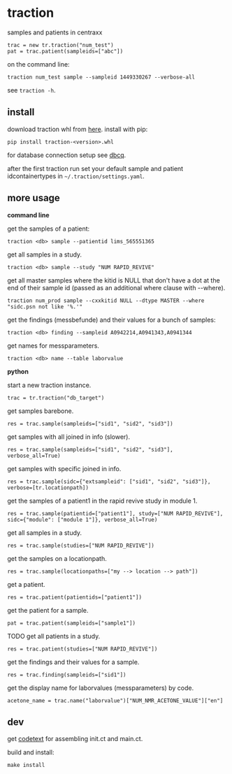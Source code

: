 # traction

samples and patients in centraxx

```
trac = new tr.traction("num_test")
pat = trac.patient(sampleids=["abc"])
```

on the command line:

```
traction num_test sample --sampleid 1449330267 --verbose-all
```

see `traction -h`.

## install

download traction whl from
[here](https://github.com/numlims/traction/releases). install with
pip:

```
pip install traction-<version>.whl
```

for database connection setup see
[dbcq](https://github.com/numlims/dbcq?tab=readme-ov-file#db-connection).

after the first traction run set your default sample and patient
idcontainertypes in `~/.traction/settings.yaml`.

## more usage

**command line**

get the samples of a patient:

```
traction <db> sample --patientid lims_565551365
```

get all samples in a study.

```
traction <db> sample --study "NUM RAPID_REVIVE"
```

get all master samples where the kitid is NULL that don't have a dot
at the end of their sample id (passed as an additional where clause
with --where).

```
traction num_prod sample --cxxkitid NULL --dtype MASTER --where "sidc.psn not like '%.'"
```

get the findings (messbefunde) and their values for a bunch of samples:

```
traction <db> finding --sampleid A0942214,A0941343,A0941344
```

get names for messparameters.

```
traction <db> name --table laborvalue
```

**python**

start a new traction instance.

```
trac = tr.traction("db_target")
```

get samples barebone.

```
res = trac.sample(sampleids=["sid1", "sid2", "sid3"])
```

get samples with all joined in info (slower).

```
res = trac.sample(sampleids=["sid1", "sid2", "sid3"], verbose_all=True)
```

get samples with specific joined in info.

```
res = trac.sample(sidc={"extsampleid": ["sid1", "sid2", "sid3"]}, verbose=[tr.locationpath])
```

get the samples of a patient1 in the rapid revive study in module 1.

```
res = trac.sample(patientid=["patient1"], study=["NUM RAPID_REVIVE"], sidc={"module": ["module 1"]}, verbose_all=True)
```

get all samples in a study.

```
res = trac.sample(studies=["NUM RAPID_REVIVE"])
```

get the samples on a locationpath.

```
res = trac.sample(locationpaths=["my --> location --> path"])
```

get a patient.

```
res = trac.patient(patientids=["patient1"])
```

get the patient for a sample.

```
pat = trac.patient(sampleids=["sample1"])
```

TODO get all patients in a study.

```
res = trac.patient(studies=["NUM RAPID_REVIVE"])
```

get the findings and their values for a sample.

```
res = trac.finding(sampleids=["sid1"])
```

get the display name for laborvalues (messparameters) by code.

```
acetone_name = trac.name("laborvalue")["NUM_NMR_ACETONE_VALUE"]["en"]
```

## dev

get [codetext](github.com/tnustrings/codetext) for assembling init.ct
and main.ct.

build and install:

```
make install
```